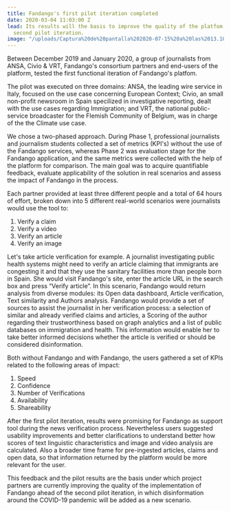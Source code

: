 ```yaml
---
title: Fandango's first pilot iteration completed
date: 2020-03-04 11:03:00 Z
lead: Its results will the basis to improve the quality of the platfom ahead of the
  second pilot iteration.
image: "/uploads/Captura%20de%20pantalla%202020-07-15%20a%20las%2013.10.37.png"
---
```


Between December 2019 and January 2020, a group of journalists from ANSA, Civio & VRT, Fandango's consortium partners and end-users of the platform, tested the first functional iteration of Fandango's platfom.

The pilot was executed on three domains: ANSA, the leading wire service in Italy, focused on the use case concerning European Context; Civio, an small non-profit newsroom in Spain specilized in investigative reporting, dealt with the use cases regarding Immigration; and VRT, the national public-service broadcaster for the Flemish Community of Belgium, was in charge of the the Climate use case.

We chose a two-phased approach. During Phase 1, professional journalists and  journalism students collected a set of metrics (KPI's) without the use of the Fandango services, whereas Phase 2 was evaluation stage for the Fandango application, and the same metrics were collected with the help of the platform for comparison. The main goal was to acquire quantifiable feedback, evaluate applicability of the solution in real scenarios and assess the impact of Fandango in the process.

Each partner provided at least three different people and a total of 64 hours of effort, broken down into 5 different real-world scenarios were journalists would use the tool to:

1. Verify a claim
2. Verify a video
3. Verify an article
4. Verify an image

Let's take article verification for example. A journalist investigating public health systems might need to verify an article claiming that immigrants are congesting it and that they use the sanitary facilities more than people born in Spain. She would visit Fandango's site, enter the article URL in the search box and press “Verify article”. In this scenario, Fandango would return analysis from diverse modules: its Open data dashboard, Article verification, Text similarity and Authors analysis. Fandango would provide a set of sources to assist the journalist in her verification process: a selection of similar and already verified claims and articles, a Scoring of the author regarding their trustworthiness based on graph analytics and a list of public databases on immigration and health. This information would enable her to take better informed decisions whether the article is verified or should be considered disinformation.

Both without Fandango and with Fandango, the users gathered a set of KPIs related to the following areas of impact:

1. Speed
2. Confidence
3. Number of Verifications
4. Availability
5. Shareability

After the first pilot iteration, results were promising for Fandango as support tool during the news verification process. Nevertheless users suggested usability improvements and better clarifications to understand better how scores of text linguistic characteristics and image and video analysis are calculated. Also a broader time frame for pre-ingested articles, claims and open data, so that information returned by the platform would be more relevant for the user. 

This feedback and the pilot results are the basis under which project partners are currently improving the quality of the implementation of Fandango ahead of the second pilot iteration, in which disinformation around the COVID-19 pandemic will be added as a new scenario.